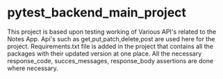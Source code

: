 # pytest_backend_main_project
This project is based upon testing working of Various API's related to the Notes App.
Api's such as get,put,patch,delete,post are used here for the project.
Requirements.txt file is added in the project that contains all the packages with their updated version at one place.
All the necessary response_code, succes_messages, response_body assertions are done where necessary.
